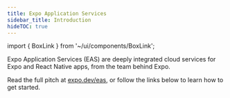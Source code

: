 ```yaml
---
title: Expo Application Services
sidebar_title: Introduction
hideTOC: true
---
```


import { BoxLink } from '~/ui/components/BoxLink';

Expo Application Services (EAS) are deeply integrated cloud services for Expo and React Native apps, from the team behind Expo.

Read the full pitch at [expo.dev/eas](https://expo.dev/eas), or follow the links below to learn how to get started.

<BoxLink title="EAS Build" description="Compile and sign Android/iOS apps with custom native code in the cloud. Learn more." href="/build/introduction" />

<BoxLink title="EAS Submit" description="Upload your app to the Apple App Store or Google Play Store from the cloud with one CLI command. Learn more." href="/submit/introduction" />

<BoxLink title="EAS Update" description="Address small bugs and push quick fixes directly to end-users. Learn more." href="/eas-update/introduction" />

<BoxLink title="EAS Metadata (In Preview)" description="Upload all app store information required to get your app published. Learn more." href="/eas-metadata/introduction" />
